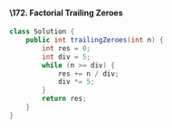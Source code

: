 #### \172. Factorial Trailing Zeroes

```java
class Solution {
    public int trailingZeroes(int n) {
        int res = 0;
        int div = 5;
        while (n >= div) {
            res += n / div;
            div *= 5;
        }
        return res;
    }
}
```

